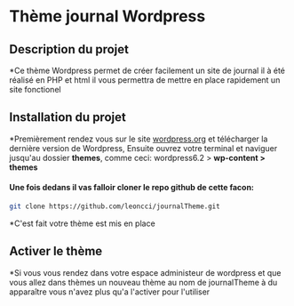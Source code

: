# Thème journal Wordpress

## Description du projet
*Ce thème Wordpress permet de créer facilement un site de journal il à été réalisé en PHP et html il vous permettra de mettre en place rapidement un site fonctionel

## Installation du projet
*Premièrement rendez vous sur le site [wordpress.org](https://fr.wordpress.org/download/) et télécharger la dernière version de Wordpress,
Ensuite ouvrez votre terminal et naviguer jusqu'au dossier **themes**,
comme ceci: wordpress6.2 > **wp-content > themes**

#### Une fois dedans il vas falloir cloner le repo github de cette facon:

```sh
git clone https://github.com/leoncci/journalTheme.git
```

*C'est fait votre thème est mis en place

## Activer le thème
*Si vous vous rendez dans votre espace administeur de wordpress et que vous allez dans thèmes un nouveau thème au nom de journalTheme à du apparaître vous n'avez plus qu'a l'activer pour l'utiliser

